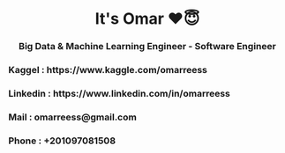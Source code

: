 <h1 align="center">It's Omar ❤️😇</h1>
<h3 align="center"> Big Data & Machine Learning Engineer - Software Engineer</h3>


<h3 align="start">Kaggel : https://www.kaggle.com/omarreess </h3>
<h3 align="start">Linkedin : https://www.linkedin.com/in/omarreess </h3>
<h3 align="start">Mail : omarreess@gmail.com </h3>
<h3 align="start">Phone : +201097081508 </h3>


<!--
**omarreess/omarreess** is a ✨ _special_ ✨ repository because its `README.md` (this file) appears on your GitHub profile.

Here are some ideas to get you started:
https://github.com/omarreess/omarreess/blob/master/quarantine_day_121435-02.png
- 🔭 I’m currently working on ...
- 🌱 I’m currently learning ...
- 👯 I’m looking to collaborate on ...
- 🤔 I’m looking for help with ...
- 💬 Ask me about ...
- 📫 How to reach me: ...
- 😄 Pronouns: ...
-  Fun fact: ...
-->
